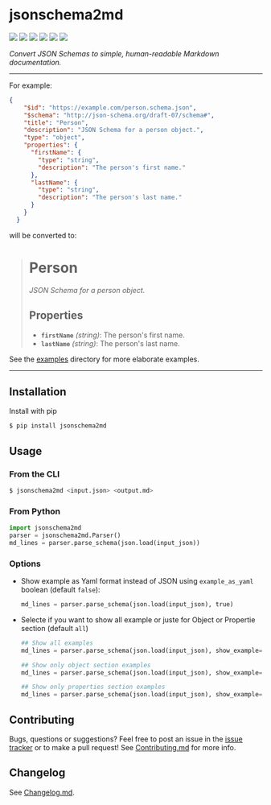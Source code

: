 # jsonschema2md

[![](https://flat.badgen.net/pypi/v/jsonschema2md?icon=pypi)](https://pypi.org/project/jsonschema2md)
[![](https://flat.badgen.net/github/release/ralfg/jsonschema2md)](https://github.com/ralfg/jsonschema2md/releases)
[![](https://flat.badgen.net/github/checks/ralfg/jsonschema2md/)](https://github.com/ralfg/jsonschema2md/actions)
[![](https://flat.badgen.net/codecov/c/github/ralfg/jsonschema2md)](https://codecov.io/gh/RalfG/jsonschema2md)
![](https://flat.badgen.net/github/last-commit/ralfg/jsonschema2md)
![](https://flat.badgen.net/github/license/ralfg/jsonschema2md)


*Convert JSON Schemas to simple, human-readable Markdown documentation.*

---

For example:
```json
{
    "$id": "https://example.com/person.schema.json",
    "$schema": "http://json-schema.org/draft-07/schema#",
    "title": "Person",
    "description": "JSON Schema for a person object.",
    "type": "object",
    "properties": {
      "firstName": {
        "type": "string",
        "description": "The person's first name."
      },
      "lastName": {
        "type": "string",
        "description": "The person's last name."
      }
    }
  }
```

will be converted to:

> # Person
> *JSON Schema for a person object.*
> ## Properties
>
> - **`firstName`** *(string)*: The person's first name.
> - **`lastName`** *(string)*: The person's last name.

See the [examples](https://github.com/RalfG/jsonschema2md/tree/master/examples)
directory for more elaborate examples.

---

## Installation

Install with pip
```sh
$ pip install jsonschema2md
```


## Usage

### From the CLI

```sh
$ jsonschema2md <input.json> <output.md>
```


### From Python

```python
import jsonschema2md
parser = jsonschema2md.Parser()
md_lines = parser.parse_schema(json.load(input_json))
```
### Options

- Show example as Yaml format instead of JSON using `example_as_yaml` boolean (default `false`):

  ```python
  md_lines = parser.parse_schema(json.load(input_json), true)
  ```

- Selecte if you want to show all example or juste for Object or Propertie section (default `all`)

  ```python
  ## Show all examples
  md_lines = parser.parse_schema(json.load(input_json), show_example='all')

  ## Show only object section examples
  md_lines = parser.parse_schema(json.load(input_json), show_example='object')

  ## Show only properties section examples
  md_lines = parser.parse_schema(json.load(input_json), show_example='propertie')
  ```

## Contributing

Bugs, questions or suggestions? Feel free to post an issue in the
[issue tracker](https://github.com/RalfG/jsonschema2md/issues/) or to make a pull
request! See
[Contributing.md](https://github.com/RalfG/jsonschema2md/blob/master/CONTRIBUTING.md)
for more info.


## Changelog

See [Changelog.md](https://github.com/RalfG/jsonschema2md/blob/master/CHANGELOG.md).

